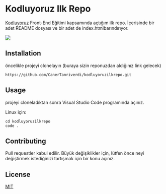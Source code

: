 # Kodluyoruz Ilk Repo
[Kodluyoruz](https://www.kodluyoruz.org/) Front-End Eğitimi kapsamında açtığım ilk repo. İçerisinde bir adet README dosyası ve bir adet de index.htmlbarındırıyor.

![](/img/repo.png)

## Installation
öncelikle projeyi clonelayın (buraya sizin reponuzdan aldığınız link gelecek)

```
https://github.com/CanerTanriverdi/kodluyoruzilkrepo.git
```

## Usage
projeyi cloneladıktan sonra Visual Studio Code programında açınız.

Linux için:

```
cd kodluyoruzilkrepo
code .
```

## Contributing

Pull requestler kabul edilir. Büyük değişiklikler için, lütfen önce neyi değiştirmek istediğinizi tartışmak için bir konu açınız.

## License

[MIT](https://choosealicense.com/licenses/mit/)
